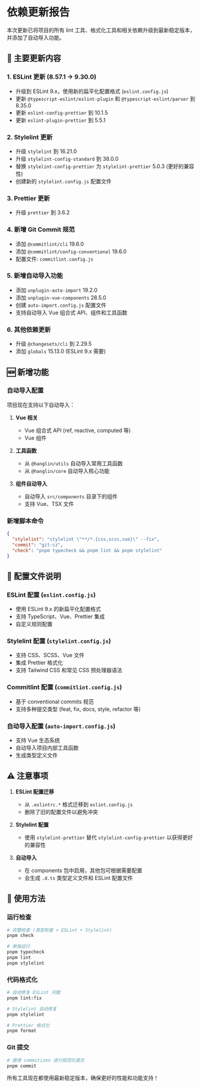 # 依赖更新报告

本次更新已将项目的所有 lint 工具、格式化工具和相关依赖升级到最新稳定版本，并添加了自动导入功能。

## 🔄 主要更新内容

### 1. ESLint 更新 (8.57.1 → 9.30.0)
- 升级到 ESLint 9.x，使用新的扁平化配置格式 (`eslint.config.js`)
- 更新 `@typescript-eslint/eslint-plugin` 和 `@typescript-eslint/parser` 到 8.35.0
- 更新 `eslint-config-prettier` 到 10.1.5
- 更新 `eslint-plugin-prettier` 到 5.5.1

### 2. Stylelint 更新
- 升级 `stylelint` 到 16.21.0
- 升级 `stylelint-config-standard` 到 38.0.0
- 替换 `stylelint-config-prettier` 为 `stylelint-prettier` 5.0.3 (更好的兼容性)
- 创建新的 `stylelint.config.js` 配置文件

### 3. Prettier 更新
- 升级 `prettier` 到 3.6.2

### 4. 新增 Git Commit 规范
- 添加 `@commitlint/cli` 19.6.0
- 添加 `@commitlint/config-conventional` 19.6.0
- 配置文件: `commitlint.config.js`

### 5. 新增自动导入功能
- 添加 `unplugin-auto-import` 19.2.0
- 添加 `unplugin-vue-components` 28.5.0
- 创建 `auto-import.config.js` 配置文件
- 支持自动导入 Vue 组合式 API、组件和工具函数

### 6. 其他依赖更新
- 升级 `@changesets/cli` 到 2.29.5
- 添加 `globals` 15.13.0 (ESLint 9.x 需要)

## 🆕 新增功能

### 自动导入配置
项目现在支持以下自动导入：

1. **Vue 相关**
   - Vue 组合式 API (ref, reactive, computed 等)
   - Vue 组件

2. **工具函数**
   - 从 `@hanglin/utils` 自动导入常用工具函数
   - 从 `@hanglin/core` 自动导入核心功能

3. **组件自动导入**
   - 自动导入 `src/components` 目录下的组件
   - 支持 Vue、TSX 文件

### 新增脚本命令
```json
{
  "stylelint": "stylelint \"**/*.{css,scss,vue}\" --fix",
  "commit": "git-cz",
  "check": "pnpm typecheck && pnpm lint && pnpm stylelint"
}
```

## 📝 配置文件说明

### ESLint 配置 (`eslint.config.js`)
- 使用 ESLint 9.x 的新扁平化配置格式
- 支持 TypeScript、Vue、Prettier 集成
- 自定义规则配置

### Stylelint 配置 (`stylelint.config.js`)
- 支持 CSS、SCSS、Vue 文件
- 集成 Prettier 格式化
- 支持 Tailwind CSS 和常见 CSS 预处理器语法

### Commitlint 配置 (`commitlint.config.js`)
- 基于 conventional commits 规范
- 支持多种提交类型 (feat, fix, docs, style, refactor 等)

### 自动导入配置 (`auto-import.config.js`)
- 支持 Vue 生态系统
- 自动导入项目内部工具函数
- 生成类型定义文件

## ⚠️ 注意事项

1. **ESLint 配置迁移**
   - 从 `.eslintrc.*` 格式迁移到 `eslint.config.js`
   - 删除了旧的配置文件以避免冲突

2. **Stylelint 配置**
   - 使用 `stylelint-prettier` 替代 `stylelint-config-prettier` 以获得更好的兼容性

3. **自动导入**
   - 在 components 包中启用，其他包可根据需要配置
   - 会生成 `.d.ts` 类型定义文件和 ESLint 配置文件

## 🚀 使用方法

### 运行检查
```bash
# 完整检查 (类型检查 + ESLint + Stylelint)
pnpm check

# 单独运行
pnpm typecheck
pnpm lint
pnpm stylelint
```

### 代码格式化
```bash
# 自动修复 ESLint 问题
pnpm lint:fix

# Stylelint 自动修复
pnpm stylelint

# Prettier 格式化
pnpm format
```

### Git 提交
```bash
# 使用 commitizen 进行规范化提交
pnpm commit
```

所有工具现在都使用最新稳定版本，确保更好的性能和功能支持！
